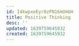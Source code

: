 ```yaml
---
id: I4kwpxeEyr0zPN16mUmbH
title: Positive Thinking
desc: ''
updated: 1639759645932
created: 1639759645932
---
```


